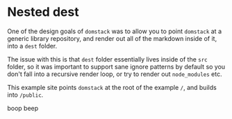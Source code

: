 # Nested dest

One of the design goals of `domstack` was to allow you to point `domstack` at a generic
library repository, and render out all of the markdown inside of it, into a `dest` folder.

The issue with this is that `dest` folder essentially lives inside of the `src` folder,
so it was important to support sane ignore patterns by default so you don't fall into a recursive render
loop, or try to render out `node_modules` etc.

This example site points `domstack` at the root of the example `/`, and builds into `/public`.

boop beep
